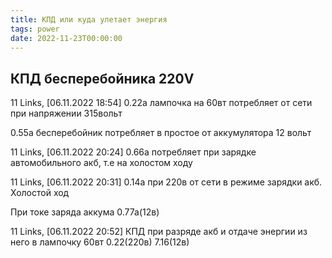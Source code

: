 ```yaml
---
title: КПД или куда улетает энергия
tags: power
date: 2022-11-23T00:00:00
---
```


## КПД бесперебойника 220V
11 Links, [06.11.2022 18:54]
0.22а лампочка на 60вт потребляет от сети при напряжении 315вольт

0.55а бесперебойник потребляет в простое от аккумулятора 12 вольт

11 Links, [06.11.2022 20:24]
0.66а потребляет при зарядке автомобильного акб, т.е на холостом ходу

11 Links, [06.11.2022 20:31]
0.14а при 220в от сети в режиме зарядки акб. Холостой ход

При токе заряда аккума 0.77а(12в)

11 Links, [06.11.2022 20:52]
КПД при разряде акб и отдаче энергии из него в лампочку 60вт
0.22(220в)
7.16(12в)
